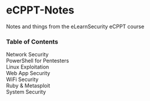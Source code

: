 # eCPPT-Notes
Notes and things from the eLearnSecurity eCPPT course

### Table of Contents
Network Security  
PowerShell for Pentesters  
Linux Exploitation  
Web App Security  
WiFi Security  
Ruby & Metasploit  
System Security  

